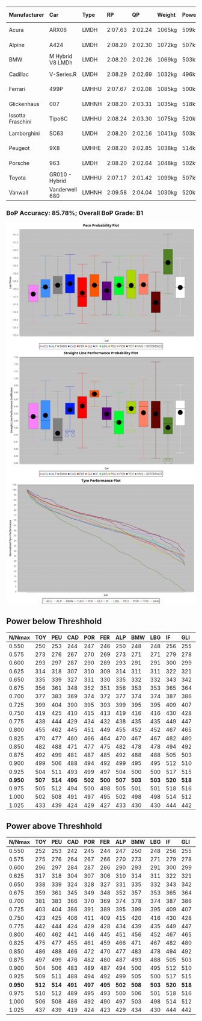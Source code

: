 |Manufacturer|Car|Type|RP|QP|Weight|Power¹|Threshhold|PINC|Power²|E/Stint|AVG Vmax|FDS|RDLC|L/Stint|BOP-Grade|ModelAccuracy|ModelPoints|Match%|
|:-|:-|:-|:-|:-|:-|:-|:-|:-|:-|:-|:-|:-|:-|:-|:-|:-|:-|:-|
|Acura|ARX06|LMDH|2:07.63|2:02.24|1065kg|509kw|210.0kph|-1%|504kw|902MJ|297.35kph-313.67kph|-|1.00|25|-D1|100.00%|995|65.23%|
|Alpine|A424|LMDH|2:08.20|2:02.30|1072kg|507kw|210.0kph|-1%|502kw|900MJ|297.32kph-316.70kph|-|0.99|25|~A1|81.46%|523|100.00%|
|BMW|M Hybrid V8 LMDh|LMDH|2:08.20|2:02.26|1069kg|503kw|210.0kph|1%|508kw|892MJ|294.10kph-316.35kph|-|1.00|25|~A1|98.60%|1690|100.00%|
|Cadillac|V-Series.R|LMDH|2:08.29|2:02.69|1032kg|496kw|210.0kph|-1%|491kw|869MJ|293.69kph-316.68kph|-|1.03|25|+A2|98.38%|1765|90.55%|
|Ferrari|499P|LMHHU|2:07.67|2:02.08|1085kg|500kw|210.0kph|-1%|495kw|883MJ|295.76kph-316.84kph|190kph|1.00|25|-B2|92.24%|2247|84.55%|
|Glickenhaus|007|LMHNH|2:08.20|2:03.31|1035kg|518kw|210.0kph|0%|518kw|912MJ|305.28kph-316.57kph|-|0.96|25|+B1|96.18%|554|87.35%|
|Issotta Fraschini|Tipo6C|LMHHU|2:08.24|2:03.30|1075kg|520kw|210.0kph|0%|520kw|922MJ|300.42kph-310.47kph|190kph|1.03|25|+A2|66.67%|96|93.00%|
|Lamborghini|SC63|LMDH|2:08.20|2:02.16|1041kg|503kw|210.0kph|0%|503kw|884MJ|296.80kph-314.02kph|-|1.05|25|+A2|96.77%|419|93.15%|
|Peugeot|9X8|LMHHE|2:08.20|2:02.85|1038kg|514kw|210.0kph|0%|514kw|906MJ|296.44kph-318.70kph|150kph|1.03|25|~A1|87.65%|1795|100.00%|
|Porsche|963|LMDH|2:08.20|2:02.64|1048kg|502kw|210.0kph|-1%|497kw|885MJ|295.06kph-317.18kph|-|1.02|25|~A1|96.81%|5438|100.00%|
|Toyota|GR010 - Hybrid|LMHHU|2:07.17|2:01.42|1099kg|507kw|210.0kph|1%|512kw|905MJ|294.17kph-324.31kph|190kph|1.00|25|-D2|86.04%|1751|64.33%|
|Vanwall|Vanderwell 680|LMHNH|2:09.58|2:04.04|1030kg|520kw|210.0kph|0%|520kw|901MJ|292.00kph-313.56kph|-|1.02|25|+E2|91.42%|501|51.17%|

### BoP Accuracy: 85.78%; Overall BoP Grade: B1
![](BOP/WECTEC/SPA/DUALSTAGE/IMG/ACOMETHOD.png)![](BOP/WECTEC/SPA/DUALSTAGE/IMG/ACOMETHOD_sp.png)![](BOP/WECTEC/SPA/DUALSTAGE/IMG/ACOMETHOD_tw.png)
## Power below Threshhold
|N/Nmax|TOY|PEU|CAD|POR|FER|ALP|BMW|LBG|IF|GLI|VAN|ACU|
|:-|:-|:-|:-|:-|:-|:-|:-|:-|:-|:-|:-|:-|
|0.550|250|253|244|247|246|250|248|248|256|255|256|251|
|0.575|273|276|267|270|269|273|271|271|279|278|279|274|
|0.600|293|297|287|290|289|293|291|291|300|299|300|294|
|0.625|314|318|307|310|309|314|311|311|322|321|322|315|
|0.650|335|339|327|331|330|335|332|332|343|342|343|336|
|0.675|356|361|348|352|351|356|353|353|365|364|365|357|
|0.700|377|383|369|374|372|377|374|374|387|386|387|379|
|0.725|399|404|390|395|393|399|395|395|409|407|409|400|
|0.750|419|425|410|415|413|419|416|416|430|428|430|421|
|0.775|438|444|429|434|432|438|435|435|449|447|449|440|
|0.800|455|462|445|451|449|455|452|452|467|465|467|457|
|0.825|470|477|460|466|464|470|467|467|482|480|482|472|
|0.850|482|488|471|477|475|482|478|478|494|492|494|484|
|0.875|492|499|481|487|485|492|488|488|505|503|505|494|
|0.900|499|506|488|494|492|499|495|495|512|510|512|501|
|0.925|504|511|493|499|497|504|500|500|517|515|517|506|
|**0.950**|**507**|**514**|**496**|**502**|**500**|**507**|**503**|**503**|**520**|**518**|**520**|**509**|
|0.975|505|512|494|500|498|505|501|501|518|516|518|507|
|1.000|502|508|491|497|495|502|498|498|514|512|514|504|
|1.025|433|439|424|429|427|433|430|430|444|442|444|435|

## Power above Threshhold
|N/Nmax|TOY|PEU|CAD|POR|FER|ALP|BMW|LBG|IF|GLI|VAN|ACU|
|:-|:-|:-|:-|:-|:-|:-|:-|:-|:-|:-|:-|:-|
|0.550|252|253|242|245|244|247|250|248|256|255|256|248|
|0.575|275|276|264|267|266|270|273|271|279|278|279|271|
|0.600|296|297|284|287|286|290|293|291|300|299|300|291|
|0.625|317|318|304|307|306|310|314|311|322|321|322|312|
|0.650|338|339|324|328|327|331|335|332|343|342|343|333|
|0.675|359|361|345|349|348|352|357|353|365|364|365|354|
|0.700|381|383|366|370|369|374|378|374|387|386|387|375|
|0.725|403|404|386|391|389|395|399|395|409|407|409|396|
|0.750|423|425|406|411|409|415|420|416|430|428|430|416|
|0.775|442|444|424|429|428|434|439|435|449|447|449|435|
|0.800|460|462|441|446|445|451|456|452|467|465|467|453|
|0.825|475|477|455|461|459|466|471|467|482|480|482|468|
|0.850|486|488|466|472|470|477|483|478|494|492|494|479|
|0.875|497|499|476|482|480|487|493|488|505|503|505|489|
|0.900|504|506|483|489|487|494|500|495|512|510|512|496|
|0.925|509|511|488|494|492|499|505|500|517|515|517|501|
|**0.950**|**512**|**514**|**491**|**497**|**495**|**502**|**508**|**503**|**520**|**518**|**520**|**504**|
|0.975|510|512|489|495|493|500|506|501|518|516|518|502|
|1.000|506|508|486|492|490|497|503|498|514|512|514|499|
|1.025|437|439|419|424|423|429|434|430|444|442|444|430|
